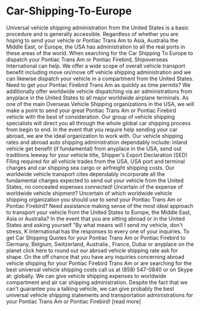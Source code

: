 # Car-Shipping-To-Europe
Universal vehicle shipping administration from the United States is a basic procedure and is generally accessible. Regardless of whether you are hoping to send your vehicle or Pontiac Trans Am to Asia, Australia the Middle East, or Europe, the USA has administration to all the real ports in these areas of the world. When searching for the Car Shipping To Europe to dispatch your Pontiac Trans Am or Pontiac Firebird, Shipoverseas International can help. We offer a wide scope of overall vehicle transport benefit including move on/move off vehicle shipping administration and we can likewise dispatch your vehicle in a compartment from the United States. Need to get your Pontiac Firebird Trans Am as quickly as time permits? We additionally offer worldwide vehicle dispatching via air administrations from anyplace in the United States to all major worldwide airplane terminals.   As one of the main Overseas Vehicle Shipping organizations in the USA, we will make a point to send your great Pontiac Trans Am or Pontiac Firebird vehicle with the best of consideration. Our group of vehicle shipping specialists will direct you all through the whole global car shipping process from begin to end. In the event that you require help sending your car abroad, we are the ideal organization to work with. Our vehicle shipping rates and abroad auto shipping administration dependably include: inland vehicle get benefit (if fundamental) from anyplace in the USA, send out traditions leeway for your vehicle title, Shipper's Export Declaration (SED) Filing required for all vehicle trades from the USA, USA port and terminal charges and car shipping sea cargo or airfreight shipping costs. Our worldwide vehicle transport cites dependably incorporate all the fundamental charges expected to send out your vehicle from the United States, no concealed expenses connected!   Uncertain of the expense of worldwide vehicle shipment? Uncertain of which worldwide vehicle shipping organization you should use to send your Pontiac Trans Am or Pontiac Firebird? Need assistance making sense of the most ideal approach to transport your vehicle from the United States to Europe, the Middle East, Asia or Australia? In the event that you are sitting abroad or in the United States and asking yourself "By what means will I send my vehicle, don't stress, K International has the responses to every one of your inquiries. To get Car Shipping Quotes for your Pontiac Trans Am or Pontiac Firebird to Germany, Belgium, Switzerland, Australia , France, Dubai or anyplace on the planet click here to round out our abroad vehicle shipping rate ask for shape. On the off chance that you have any inquiries concerning abroad vehicle shipping for your Pontiac Firebird Trans Am or are searching for the best universal vehicle shipping costs call us at (858) 547-0840 or on Skype at: globally. We can give vehicle shipping expenses to worldwide compartment and air car shipping administration. Despite the fact that we can't guarantee you a talking vehicle, we can give probably the best universal vehicle shipping statements and transportation administrations for your Pontiac Trans Am or Pontiac Firebird! [read more]
